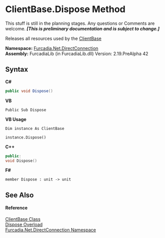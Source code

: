 # ClientBase.Dispose Method 
This stuff is still in the planning stages. Any questions or Comments are welcome. _**\[This is preliminary documentation and is subject to change.\]**_

Releases all resources used by the <a href="T_Furcadia_Net_DirectConnection_ClientBase">ClientBase</a>

**Namespace:**&nbsp;<a href="N_Furcadia_Net_DirectConnection">Furcadia.Net.DirectConnection</a><br />**Assembly:**&nbsp;FurcadiaLib (in FurcadiaLib.dll) Version: 2.19.PreAlpha 42

## Syntax

**C#**<br />
``` C#
public void Dispose()
```

**VB**<br />
``` VB
Public Sub Dispose
```

**VB Usage**<br />
``` VB Usage
Dim instance As ClientBase

instance.Dispose()
```

**C++**<br />
``` C++
public:
void Dispose()
```

**F#**<br />
``` F#
member Dispose : unit -> unit 

```


## See Also


#### Reference
<a href="T_Furcadia_Net_DirectConnection_ClientBase">ClientBase Class</a><br /><a href="Overload_Furcadia_Net_DirectConnection_ClientBase_Dispose">Dispose Overload</a><br /><a href="N_Furcadia_Net_DirectConnection">Furcadia.Net.DirectConnection Namespace</a><br />